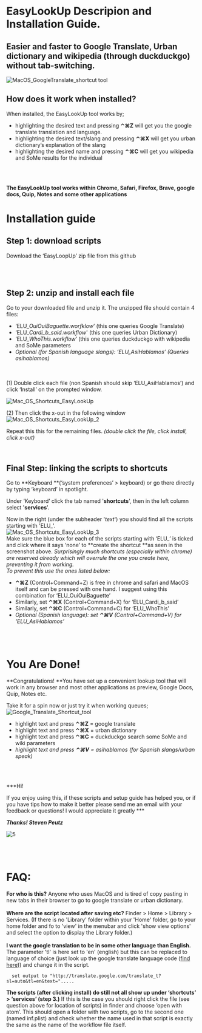 # EasyLookUp Descripion and Installation Guide.

## **Easier and faster to Google Translate, Urban dictionary and wikipedia (through duckduckgo) without tab-switching.**

![MacOS_GoogleTranslate_shortcut tool](/Images/MacOS_GoogleTranslate_shortcut.png)

## How does it work when installed?

When installed, the EasyLookUp tool works by;

* highlighting the desired text and pressing  **⌃⌘Z**  will get you the  google translate translation and language.
* highlighting the desired text/slang and pressing **⌃⌘X**  will get you urban dictionary’s explanation of the slang
* highlighting the desired name and pressing **⌃⌘C**  will get you wikipedia and SoMe results for the individual
</br>
</br>  

**The EasyLookUp tool works within Chrome, Safari, Firefox, Brave, google docs, Quip, Notes and some other applications**  






# Installation guide



## Step 1: download scripts

Download the ‘EasyLoopUp’ zip file from this github

</br>
</br>

## Step 2:  unzip and install each file

Go to your downloaded file and unzip it. 
The unzipped file should contain 4 files:


* ‘ELU_*OuiOuiBaguette.worfklow*’ (this one queries Google Translate)
* ‘ELU_*Cardi_b_said.workflow*' (this one queries Urban Dictionary)
* ‘ELU_*WhoThis.workflow*’ (this one queries duckduckgo with wikipedia and SoMe parameters
* *Optional (for Spanish language slangs):  ‘ELU_AsiHablamos’ (Queries asihablamos)*
</br>
</br>
(1) Double click each file (non Spanish should skip ‘ELU_AsiHablamos’) and  click ‘Install’ on the prompted window.  

![Mac_OS_Shortcuts_EasyLookUp](/Images/MacOS_translate_shortcut_step1.png)  

(2) Then click the x-out in the following window</br>
 ![Mac_OS_Shortcuts_EasyLookUp_2](/Images/MacOS_translate_shortcut_step2.png)  
 



Repeat this this for the remaining files. *(double click  the file, click install, click x-out)*</br>

</br>


## Final Step:  linking the scripts to shortcuts

Go to **Keyboard **(‘system preferences’ > keyboard) or go there directly by typing ‘keyboard’ in spotlight.

Under ‘Keyboard’ click the tab named '**shortcuts**', then in the left column select '**services**'.

Now in the right (under the subheader '*text*') you should find all the scripts starting with 'ELU_'.</br>
![Mac_OS_Shortcuts_EasyLookUp_3](/Images/MacOS_translate_shortcut_step3.png)</br>
Make sure the blue box for each of the scripts starting with ‘ELU_’ is ticked and click where it says ‘none’ to **create the shortcut **as seen in the screenshot above. 
*Surprisingly much shortcuts (especially within chrome) are reserved already which will overrule the one you create here, preventing it from working. </br>
To prevent this use the ones listed below:*

* **⌃⌘Z** (Control+Command+Z) is free in chrome and safari and MacOS itself and can be pressed with one hand. I suggest using this combination for ‘ELU_OuiOuiBaguette’
* Similarly, set **⌃⌘X** (Control+Command+X) for ‘ELU_Cardi_b_said’
* Similarly, set **⌃⌘C** (Control+Command+C) for ‘ELU_WhoThis’
* *Optional (Spanish language):  set ****⌃⌘V**** (Control+Command+V) for ‘ELU_AsiHablamos’*
</br>
</br>




# You Are Done! 

**Congratulations! **You have set up a convenient lookup tool that will work in any browser and most other applications as preview, Google Docs, Quip, Notes etc.

Take it for a spin now or just try it when working queues;
![Google_Translate_Shortcut_tool](/Images/MacOS_GoogleTranslate_shortcut.png)
* highlight text and press **⌃⌘Z**  = google translate
* highlight text and press **⌃⌘X**  = urban dictionary
* highlight text and press **⌃⌘C**  = duckduckgo search some SoMe and wiki parameters
* *highlight text and press ****⌃⌘V****  = asihablamos (for Spanish slangs/urban speak)*  

</br>  

</br>  




***Hi!

If you enjoy using this, if these scripts and setup guide has helped you, or if you have tips how to make it better please send me an email with your feedback or questions!
I would appreciate it greatly ***  



***Thanks!    Steven Peutz***</br>

![5](/Images/cat)  </br>

</br>
</br>

# FAQ:


**For who is this?**
Anyone who uses MacOS and is tired of copy pasting in new tabs in their browser to go to google translate or urban dictionary.
</br>  
**Where are the script located after saving etc?**
Finder > Home > Library > Services. (If there is no 'Library' folder within your 'Home' folder, go to your home folder and fo to 'view' in the menubar and click 'show view options' and select the option to display the Library folder.)
</br>  
**I want the google translation to be in some other language than English.**
The parameter 'tl' is here set to 'en' (english) but this can be replaced to language of choice (just look up the google translate language code ([find here](https://cloud.google.com/translate/docs/languages))) and change it in the script.

```
  set output to "http://translate.google.com/translate_t?sl=auto&tl=en&text=".....
```

  
  
**The scripts (after clicking install) do still not all show up under ‘shortcuts’ > ‘services’ (step 3.)**
If this is the case you should right click the file (see question above for location of scripts) in finder and choose ‘open with atom’. This  should open a folder with two scripts, go to the second one (named inf.plist) and check whether the name used in that script is exactly the same as the name of the workflow file itself.
</br>


